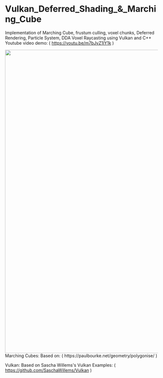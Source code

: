 # Vulkan_Deferred_Shading_&_Marching_Cube
Implementation of Marching Cube, frustum culling, voxel chunks, Deferred Rendering, Particle System, DDA Voxel Raycasting using Vulkan and C++
Youtube video demo: ( https://youtu.be/m7bJvZ1IY1k )
<div class="row">
  <img src="images/Marching_Cube.png?raw=true" width="1000">
</div>
Marching Cubes: Based on: ( https://paulbourke.net/geometry/polygonise/ )

Vulkan: Based on Sascha Willems's Vulkan Examples: ( https://github.com/SaschaWillems/Vulkan )
